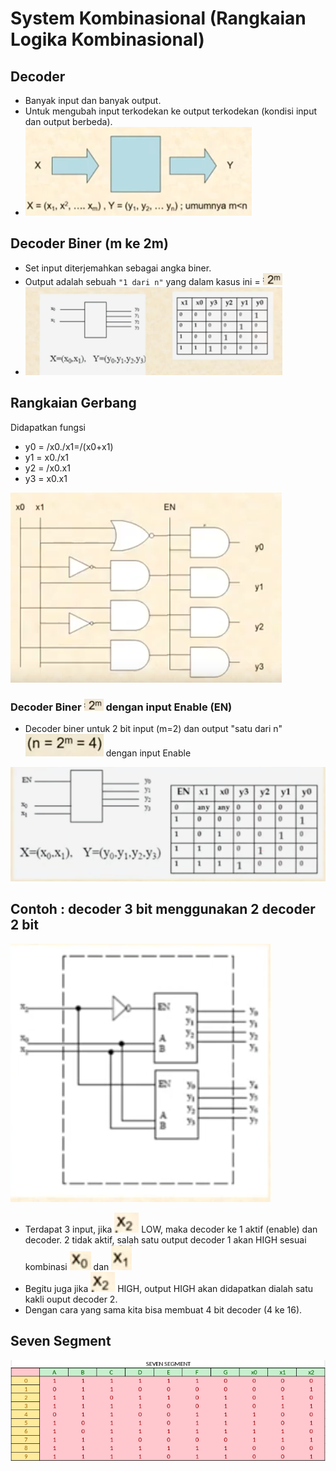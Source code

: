 # System Kombinasional (Rangkaian Logika Kombinasional)

## Decoder

- Banyak input dan banyak output.
- Untuk mengubah input terkodekan ke output terkodekan (kondisi input dan output berbeda).
- ![Decoder](./img/decoder.png)

## Decoder Biner (m ke 2m)

- Set input diterjemahkan sebagai angka biner.
- Output adalah sebuah `"1 dari n"` yang dalam kasus ini = ![2m](./img/2m.png)
- ![Decoder Biner](./img/Decoder-biner.png)

## Rangkaian Gerbang

Didapatkan fungsi

- y0 = /x0./x1=/(x0+x1)
- y1 = x0./x1
- y2 = /x0.x1
- y3 = x0.x1

![Rangkaian](./img/rangkaian.png)

### Decoder Biner ![2m](./img/2m.png) dengan input Enable (EN)

- Decoder biner untuk 2 bit input (m=2) dan output "satu dari n" ![2m](./img/2m-4.png) dengan input Enable

![Decoder Biner Enable](./img/decoder-biner-enable.png)

## Contoh : decoder 3 bit menggunakan 2 decoder 2 bit

![decoder 3 bit menggunakan 2 decoder 2 bit](./img/decoder-3bit.png)

- Terdapat 3 input, jika ![x2](./img/x2.png) LOW, maka decoder ke 1 aktif (enable) dan decoder. 2 tidak aktif, salah satu output decoder 1 akan HIGH sesuai kombinasi ![x0](./img/x0.png) dan ![x1](./img/x1.png)
- Begitu juga jika ![x2](./img/x2.png) HIGH, output HIGH akan didapatkan dialah satu kakli ouput decoder 2.
- Dengan cara yang sama kita bisa membuat 4 bit decoder (4 ke 16).

## Seven Segment

![Seven Segment](./img/Seven-segment.png)
